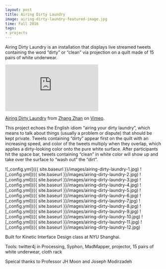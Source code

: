 ```yaml
---
layout: post
title: Airing Dirty Laundry
image: airing-dirty-laundry-featured-image.jpg
time: Fall 2016
tags:
- projects
---
```

Airing Dirty Laundry is an installation that displays live streamed tweets containing the word “dirty” or “clean” via projection on a quilt made of 15 pairs of white underwear.

<iframe src="https://player.vimeo.com/video/189190892" frameborder="0" webkitallowfullscreen mozallowfullscreen allowfullscreen></iframe>
<p><a href="https://vimeo.com/189190892">Airing Dirty Laundry</a> from <a href="https://vimeo.com/user36907083">Zhang Zhan</a> on <a href="https://vimeo.com">Vimeo</a>.</p>

This project echoes the English idiom “airing your dirty laundry”, which means to talk about things (usually a problem or dispute) that should be kept private. Tweets containing “dirty” appear first on the quilt with an increasing speed, and color of the tweets multiply when they overlap, which applies a dirty-looking color onto the pure white surface. After participants hit the space bar, tweets containing “clean” in white color will show up and take over the surface to “wash out” the “dirt”.

![_config.yml]({{ site.baseurl }}/images/airing-dirty-laundry-1.jpg)
![_config.yml]({{ site.baseurl }}/images/airing-dirty-laundry-2.jpg)
![_config.yml]({{ site.baseurl }}/images/airing-dirty-laundry-3.jpg)
![_config.yml]({{ site.baseurl }}/images/airing-dirty-laundry-4.jpg)
![_config.yml]({{ site.baseurl }}/images/airing-dirty-laundry-5.jpg)
![_config.yml]({{ site.baseurl }}/images/airing-dirty-laundry-6.jpg)
![_config.yml]({{ site.baseurl }}/images/airing-dirty-laundry-7.jpg)
![_config.yml]({{ site.baseurl }}/images/airing-dirty-laundry-8.jpg)
![_config.yml]({{ site.baseurl }}/images/airing-dirty-laundry-9.jpg)
![_config.yml]({{ site.baseurl }}/images/airing-dirty-laundry-10.jpg)
![_config.yml]({{ site.baseurl }}/images/airing-dirty-laundry-11.jpg)
![_config.yml]({{ site.baseurl }}/images/airing-dirty-laundry-12.jpg)

Built for Kinetic Interface Design class at NYU Shanghai.

Tools: twitter4j in Processing, Syphon, MadMapper, projector, 15 pairs of white underwear, cloth rack

Speical thanks to Professor JH Moon and Joseph Modirzadeh
